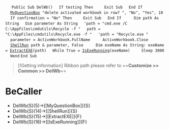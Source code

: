 &nbsp;&nbsp;&nbsp;&nbsp;
`Public Sub DelWb()`
&nbsp;&nbsp;&nbsp;&nbsp;`If testing Then`
&nbsp;&nbsp;&nbsp;&nbsp;&nbsp;&nbsp;&nbsp;&nbsp;`Exit Sub`
&nbsp;&nbsp;&nbsp;&nbsp;`End If`
&nbsp;&nbsp;&nbsp;&nbsp;
&nbsp;&nbsp;&nbsp;&nbsp;[`MyQuestionBox`](MyQuestionBox)` "delete activated workbook in row? ", "No", "Yes", 10`
&nbsp;&nbsp;&nbsp;&nbsp;`If confirmation = "No" Then`
&nbsp;&nbsp;&nbsp;&nbsp;&nbsp;&nbsp;&nbsp;&nbsp;`Exit Sub`
&nbsp;&nbsp;&nbsp;&nbsp;`End If`
&nbsp;&nbsp;&nbsp;&nbsp;
&nbsp;&nbsp;&nbsp;&nbsp;`Dim path As String`
&nbsp;&nbsp;&nbsp;&nbsp;`Dim parameter As String`
&nbsp;&nbsp;&nbsp;&nbsp;`'path = "cmd.exe /C C:\AppFiles\cmdutils\Recycle -f "`
&nbsp;&nbsp;&nbsp;&nbsp;`path = "C:\AppFiles\cmdutils\Recycle.exe -f "`
&nbsp;&nbsp;&nbsp;&nbsp;`'path = "Recycle.exe "`
&nbsp;&nbsp;&nbsp;&nbsp;
&nbsp;&nbsp;&nbsp;&nbsp;`parameter = ActiveWorkbook.FullName`
&nbsp;&nbsp;&nbsp;&nbsp;
&nbsp;&nbsp;&nbsp;&nbsp;`ActiveWorkbook.Close`
&nbsp;&nbsp;&nbsp;&nbsp;[`ShellRun`](ShellRun)` path & parameter, False`
&nbsp;&nbsp;&nbsp;&nbsp;
&nbsp;&nbsp;&nbsp;&nbsp;`Dim exeName As String: exeName = `[`ExtractEXE`](ExtractEXE)`(path)`
&nbsp;&nbsp;&nbsp;&nbsp;`While True = `[`IsExeRunning`](IsExeRunning)`(exeName)`
&nbsp;&nbsp;&nbsp;&nbsp;&nbsp;&nbsp;&nbsp;&nbsp;`Sleep 3000`
&nbsp;&nbsp;&nbsp;&nbsp;`Wend`
`End Sub`


> [!Getting information]
> Ribbon path please refer to ==**Customize >> Common >> DelWb**==


# BeCaller
- DelWb{S}(5)->[[MyQuestionBox]]{S}
- DelWb{S}(14)->[[ShellRun]]{S}
- DelWb{S}(15)->[[ExtractEXE]]{F}
- DelWb{S}(16)->[[IsExeRunning]]{F}


